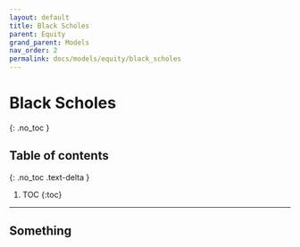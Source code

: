 ```yaml
---
layout: default
title: Black Scholes
parent: Equity
grand_parent: Models
nav_order: 2
permalink: docs/models/equity/black_scholes
---
```


# Black Scholes
{: .no_toc }

## Table of contents
{: .no_toc .text-delta }

1. TOC
{:toc}

---

## Something